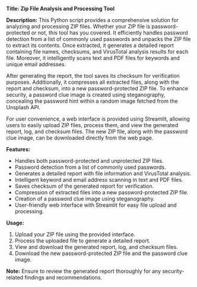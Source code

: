 **Title: Zip File Analysis and Processing Tool**

**Description:**
This Python script provides a comprehensive solution for analyzing and processing ZIP files. Whether your ZIP file is password-protected or not, this tool has you covered. It efficiently handles password detection from a list of commonly used passwords and unpacks the ZIP file to extract its contents. Once extracted, it generates a detailed report containing file names, checksums, and VirusTotal analysis results for each file. Moreover, it intelligently scans text and PDF files for keywords and unique email addresses.

After generating the report, the tool saves its checksum for verification purposes. Additionally, it compresses all extracted files, along with the report and checksum, into a new password-protected ZIP file. To enhance security, a password clue image is created using steganography, concealing the password hint within a random image fetched from the Unsplash API.

For user convenience, a web interface is provided using Streamlit, allowing users to easily upload ZIP files, process them, and view the generated report, log, and checksum files. The new ZIP file, along with the password clue image, can be downloaded directly from the web page.

**Features:**
- Handles both password-protected and unprotected ZIP files.
- Password detection from a list of commonly used passwords.
- Generates a detailed report with file information and VirusTotal analysis.
- Intelligent keyword and email address scanning in text and PDF files.
- Saves checksum of the generated report for verification.
- Compression of extracted files into a new password-protected ZIP file.
- Creation of a password clue image using steganography.
- User-friendly web interface with Streamlit for easy file upload and processing.

**Usage:**
1. Upload your ZIP file using the provided interface.
2. Process the uploaded file to generate a detailed report.
3. View and download the generated report, log, and checksum files.
4. Download the new password-protected ZIP file and the password clue image.

**Note:**
Ensure to review the generated report thoroughly for any security-related findings and recommendations.
